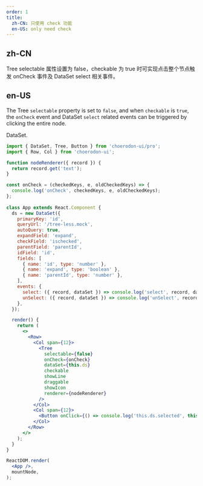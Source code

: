 ```yaml
---
order: 1
title:
  zh-CN: 只使用 check 功能
  en-US: only need check
---
```


## zh-CN

Tree selectable 属性设置为 false，checkable 为 true 时可实现点击整个节点触发 onCheck 事件及 DataSet select 相关事件。

## en-US
The Tree `selectable` property is set to `false`, and when `checkable` is `true`, the `onCheck` event and DataSet `select` related events can be triggered by clicking the entire node.

DataSet.

````jsx
import { DataSet, Tree, Button } from 'choerodon-ui/pro';
import { Row, Col } from 'choerodon-ui';

function nodeRenderer({ record }) {
  return record.get('text');
}

const onCheck = (checkedKeys, e, oldCheckedKeys) => {
  console.log('onCheck', checkedKeys, e, oldCheckedKeys);
};
    
class App extends React.Component {
  ds = new DataSet({
    primaryKey: 'id',
    queryUrl: '/tree-less.mock',
    autoQuery: true,
    expandField: 'expand',
    checkField: 'ischecked',
    parentField: 'parentId',
    idField: 'id',
    fields: [
      { name: 'id', type: 'number' },
      { name: 'expand', type: 'boolean' },
      { name: 'parentId', type: 'number' },
    ],
    events: {
      select: ({ record, dataSet }) => console.log('select', record, dataSet),
      unSelect: ({ record, dataSet }) => console.log('unSelect', record, dataSet),
    },
  });

  render() {
    return (
      <>
        <Row>
          <Col span={12}>
            <Tree
              selectable={false}
              onCheck={onCheck}
              dataSet={this.ds}
              checkable
              showLine
              draggable
              showIcon
              renderer={nodeRenderer}
            />
          </Col>
          <Col span={12}>
            <Button onClick={() => console.log('this.ds.selected', this.ds.selected)}>selected</Button>
          </Col>
        </Row>
      </>
    );
  }
}

ReactDOM.render(
  <App />,
  mountNode,
);
````
